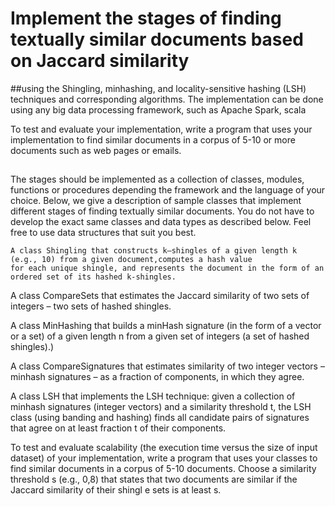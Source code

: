 # Implement the stages of finding textually similar documents based on Jaccard similarity 
##using the Shingling, minhashing, and locality-sensitive hashing (LSH) techniques and corresponding algorithms. 
 The implementation can be done using any big data processing framework,
 such as Apache Spark, scala
 
 To test and evaluate your implementation, write a program that uses your implementation to find similar documents 
 in a corpus of 5-10 or more documents such as web pages or emails.
 ##
The stages should be implemented as a collection of classes, modules, functions or procedures depending the 
framework and the language of your choice. Below, we give a description of sample classes that implement different
stages of finding textually similar documents. You do not have to develop the exact same classes and data types as described below.
Feel free to use data structures that suit you best.

    A class Shingling that constructs k–shingles of a given length k (e.g., 10) from a given document,computes a hash value 
    for each unique shingle, and represents the document in the form of an ordered set of its hashed k-shingles.
    
   A class CompareSets that estimates the Jaccard similarity of two sets of integers – two sets of hashed shingles.

   A class MinHashing that builds a minHash signature (in the form of a vector or a set) of a given length n from a given
            set of integers (a set of hashed shingles).)
      
   A class CompareSignatures that estimates similarity of two integer vectors –
     minhash signatures – as a fraction of components, in which they agree.
     

   A class LSH that implements the LSH technique: given a collection of minhash signatures (integer vectors) 
   and a similarity threshold t, the LSH class (using banding and hashing) finds all candidate pairs of signatures 
   that agree on at least fraction t of their components.
 
   
To test and evaluate scalability (the execution time versus the size of input dataset) of your implementation,
  write a program that uses your classes to find similar documents in a corpus of 5-10 documents.
  Choose a similarity threshold s (e.g., 0,8) that states that two documents are similar if the Jaccard similarity of their shingl
  e sets is at least s. 
